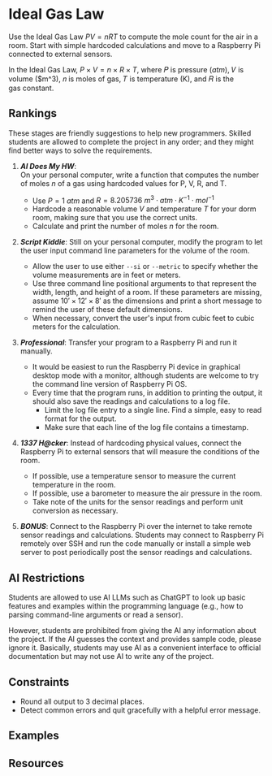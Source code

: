 # Ideal Gas Law #
Use the Ideal Gas Law $PV=nRT$ to compute the mole count for the air in a room. Start with simple hardcoded calculations and move to a Raspberry Pi connected to external sensors.

In the Ideal Gas Law, $P \times V = n \times R \times T$, where 𝑃 is pressure ($atm$), 𝑉 is volume ($m^3), 𝑛 is moles of gas, 𝑇 is temperature (K), and 𝑅 is the gas constant.

## Rankings ##
These stages are friendly suggestions to help new programmers. Skilled students are allowed to complete the project in any order; and they might find better ways to solve the requirements.

1. ***AI Does My HW***:  
   On your personal computer, write a function that computes the number of moles $n$ of a gas using hardcoded values for P, V, R, and T.
   - Use $P = 1 \ atm$ and $R = 8.205736 \ m^3 \cdot atm \cdot K^{-1} \cdot mol^{-1}$
   - Hardcode a reasonable volume $V$ and temperature $T$ for your dorm room, making sure that you use the correct units.
   - Calculate and print the number of moles $n$ for the room.

2. ***Script Kiddie***:
   Still on your personal computer, modify the program to let the user input command line parameters for the volume of the room.
   - Allow the user to use either `--si` or `--metric` to specify whether the volume measurements are in feet or meters.
   - Use three command line positional arguments to that represent the width, length, and height of a room. If these parameters are missing, assume $10' \times 12' \times 8'$ as the dimensions and print a short message to remind the user of these default dimensions.
   - When necessary, convert the user's input from cubic feet to cubic meters for the calculation.

3. ***Professional***:
   Transfer your program to a Raspberry Pi and run it manually.
   - It would be easiest to run the Raspberry Pi device in graphical desktop mode with a monitor, although students are welcome to try the command line version of Raspberry Pi OS.
   - Every time that the program runs, in addition to printing the output, it should also save the readings and calculations to a log file.
     - Limit the log file entry to a single line. Find a simple, easy to read format for the output.
     - Make sure that each line of the log file contains a timestamp.

4. ***1337 H@cker***:
   Instead of hardcoding physical values, connect the Raspberry Pi to external sensors that will measure the conditions of the room.
   - If possible, use a temperature sensor to measure the current temperature in the room.
   - If possible, use a barometer to measure the air pressure in the room.
   - Take note of the units for the sensor readings and perform unit conversion as necessary.

5. ***BONUS***:
   Connect to the Raspberry Pi over the internet to take remote sensor readings and calculations. Students may connect to Raspberry Pi remotely over SSH and run the code manually or install a simple web server to post periodically post the sensor readings and calculations.

## AI Restrictions ##
Students are allowed to use AI LLMs such as ChatGPT to look up basic features and examples within the programming language (e.g., how to parsing command-line arguments or read a sensor).

However, students are prohibited from giving the AI any information about the project. If the AI guesses the context and provides sample code, please ignore it. Basically, students may use AI as a convenient interface to official documentation but may not use AI to write any of the project.

## Constraints ##
- Round all output to 3 decimal places.
- Detect common errors and quit gracefully with a helpful error message.

## Examples ##

## Resources ##